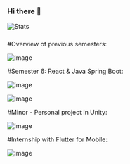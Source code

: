 ### Hi there 👋


![Stats](https://github-readme-stats.vercel.app/api?username=MaartenBl&count_private=true&show_icons=true&theme=radical)

###
#Overview of previous semesters:

![image](https://user-images.githubusercontent.com/19569456/196200933-718a9cda-18dd-47c3-95da-f24464c9b86b.png)

#Semester 6: React & Java Spring Boot:

![image](https://user-images.githubusercontent.com/19569456/205622045-b0baf43c-ffb7-4cfe-bdd2-fed152450570.png)

![image](https://user-images.githubusercontent.com/19569456/205622084-e8cbbcba-08f6-4a7e-bfd2-f48e35dc1a82.png)

#Minor - Personal project in Unity:

![image](https://user-images.githubusercontent.com/19569456/205622366-98d8f9ff-6116-4a87-9179-c7cdd78abff7.png)

#Internship with Flutter for Mobile:

![image](https://user-images.githubusercontent.com/19569456/203807250-c0e273ae-0609-461c-ae3d-15956b43cfcc.png)
